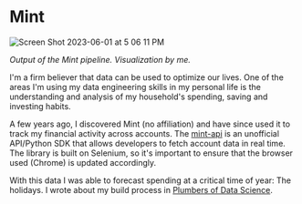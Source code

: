 # Mint

![Screen Shot 2023-06-01 at 5 06 11 PM](https://github.com/Zachlq/Professional_Portfolio/assets/58344148/62e50fe3-e630-4848-95e2-b1d1fdf68409)

_Output of the Mint pipeline. Visualization by me._

I'm a firm believer that data can be used to optimize our lives. One of the areas I'm using my data engineering skills in my personal life is the understanding and analysis of my household's spending, saving and investing habits. 

A few years ago, I discovered Mint (no affiliation) and have since used it to track my financial activity across accounts. The [mint-api](https://github.com/mintapi/mintapi) is an unofficial API/Python SDK that allows developers to fetch account data in real time. The library is built on Selenium, so it's important to ensure that the browser used (Chrome) is updated accordingly. 

With this data I was able to forecast spending at a critical time of year: The holidays. I wrote about my build process in [Plumbers of Data Science](https://medium.com/plumbersofdatascience/a-python-data-pipeline-to-track-holiday-spending-with-mint-api-bigquery-and-tableau-9ae7f1e2e77f).
